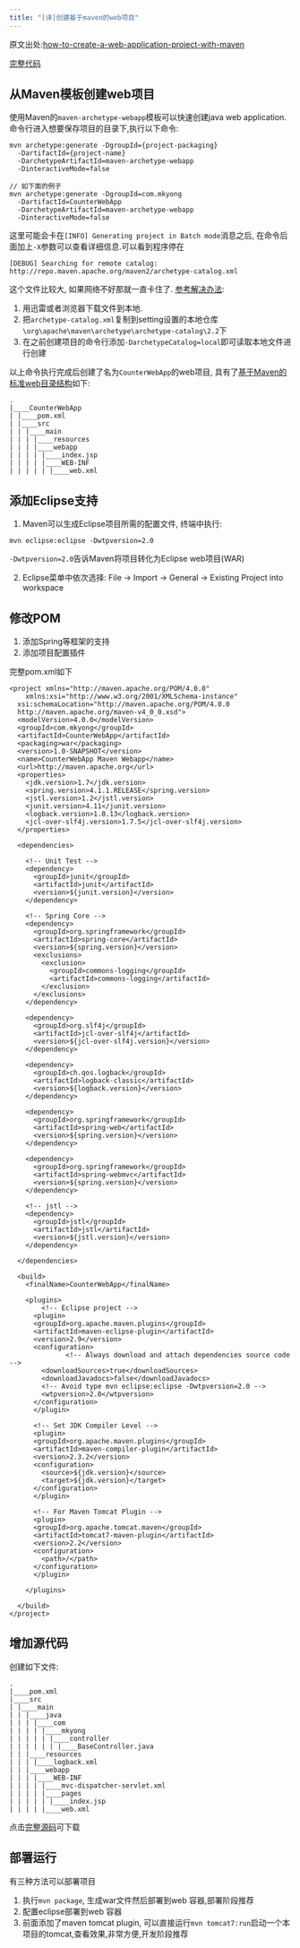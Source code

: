 ```yaml
---
title: "[译]创建基于maven的web项目"
---
```


原文出处:[how-to-create-a-web-application-project-with-maven][1]

[完整代码][3]

## 从Maven模板创建web项目

使用Maven的`maven-archetype-webapp`模板可以快速创建java web application. 命令行进入想要保存项目的目录下,执行以下命令:

```
mvn archetype:generate -DgroupId={project-packaging}
  -DartifactId={project-name}
  -DarchetypeArtifactId=maven-archetype-webapp
  -DinteractiveMode=false

// 如下面的例子
mvn archetype:generate -DgroupId=com.mkyong
  -DartifactId=CounterWebApp
  -DarchetypeArtifactId=maven-archetype-webapp
  -DinteractiveMode=false
```

这里可能会卡在`[INFO] Generating project in Batch mode`消息之后, 在命令后面加上`-X`参数可以查看详细信息.可以看到程序停在

```
[DEBUG] Searching for remote catalog: http://repo.maven.apache.org/maven2/archetype-catalog.xml
```

这个文件比较大, 如果网络不好那就一直卡住了. [参考解决办法][4]:

1. 用迅雷或者浏览器下载文件到本地.
2. 把`archetype-catalog.xml`复制到setting设置的本地仓库`\org\apache\maven\archetype\archetype-catalog\2.2`下
3. 在之前创建项目的命令行添加`-DarchetypeCatalog=local`即可读取本地文件进行创建

以上命令执行完成后创建了名为`CounterWebApp`的web项目, 具有了[基于Maven的标准web目录结构][2]如下:

```
.
|____CounterWebApp
| |____pom.xml
| |____src
| | |____main
| | | |____resources
| | | |____webapp
| | | | |____index.jsp
| | | | |____WEB-INF
| | | | | |____web.xml
```

## 添加Eclipse支持

1. Maven可以生成Eclipse项目所需的配置文件, 终端中执行:

  ```
  mvn eclipse:eclipse -Dwtpversion=2.0
  ```

  `-Dwtpversion=2.0`告诉Maven将项目转化为Eclipse web项目(WAR)

2. Eclipse菜单中依次选择: File -> Import -> General -> Existing Project into workspace


## 修改POM

1. 添加Spring等框架的支持
2. 添加项目配置插件

完整pom.xml如下

```
<project xmlns="http://maven.apache.org/POM/4.0.0"
    xmlns:xsi="http://www.w3.org/2001/XMLSchema-instance"
  xsi:schemaLocation="http://maven.apache.org/POM/4.0.0
  http://maven.apache.org/maven-v4_0_0.xsd">
  <modelVersion>4.0.0</modelVersion>
  <groupId>com.mkyong</groupId>
  <artifactId>CounterWebApp</artifactId>
  <packaging>war</packaging>
  <version>1.0-SNAPSHOT</version>
  <name>CounterWebApp Maven Webapp</name>
  <url>http://maven.apache.org</url>
  <properties>
    <jdk.version>1.7</jdk.version>
    <spring.version>4.1.1.RELEASE</spring.version>
    <jstl.version>1.2</jstl.version>
    <junit.version>4.11</junit.version>
    <logback.version>1.0.13</logback.version>
    <jcl-over-slf4j.version>1.7.5</jcl-over-slf4j.version>
  </properties>

  <dependencies>

    <!-- Unit Test -->
    <dependency>
      <groupId>junit</groupId>
      <artifactId>junit</artifactId>
      <version>${junit.version}</version>
    </dependency>

    <!-- Spring Core -->
    <dependency>
      <groupId>org.springframework</groupId>
      <artifactId>spring-core</artifactId>
      <version>${spring.version}</version>
      <exclusions>
        <exclusion>
          <groupId>commons-logging</groupId>
          <artifactId>commons-logging</artifactId>
        </exclusion>
      </exclusions>
    </dependency>

    <dependency>
      <groupId>org.slf4j</groupId>
      <artifactId>jcl-over-slf4j</artifactId>
      <version>${jcl-over-slf4j.version}</version>
    </dependency>

    <dependency>
      <groupId>ch.qos.logback</groupId>
      <artifactId>logback-classic</artifactId>
      <version>${logback.version}</version>
    </dependency>

    <dependency>
      <groupId>org.springframework</groupId>
      <artifactId>spring-web</artifactId>
      <version>${spring.version}</version>
    </dependency>

    <dependency>
      <groupId>org.springframework</groupId>
      <artifactId>spring-webmvc</artifactId>
      <version>${spring.version}</version>
    </dependency>

    <!-- jstl -->
    <dependency>
      <groupId>jstl</groupId>
      <artifactId>jstl</artifactId>
      <version>${jstl.version}</version>
    </dependency>

  </dependencies>

  <build>
    <finalName>CounterWebApp</finalName>

    <plugins>
        <!-- Eclipse project -->
      <plugin>
      <groupId>org.apache.maven.plugins</groupId>
      <artifactId>maven-eclipse-plugin</artifactId>
      <version>2.9</version>
      <configuration>
              <!-- Always download and attach dependencies source code -->
        <downloadSources>true</downloadSources>
        <downloadJavadocs>false</downloadJavadocs>
        <!-- Avoid type mvn eclipse:eclipse -Dwtpversion=2.0 -->
        <wtpversion>2.0</wtpversion>
      </configuration>
      </plugin>

      <!-- Set JDK Compiler Level -->
      <plugin>
      <groupId>org.apache.maven.plugins</groupId>
      <artifactId>maven-compiler-plugin</artifactId>
      <version>2.3.2</version>
      <configuration>
        <source>${jdk.version}</source>
        <target>${jdk.version}</target>
      </configuration>
      </plugin>

      <!-- For Maven Tomcat Plugin -->
      <plugin>
      <groupId>org.apache.tomcat.maven</groupId>
      <artifactId>tomcat7-maven-plugin</artifactId>
      <version>2.2</version>
      <configuration>
        <path>/</path>
      </configuration>
      </plugin>

    </plugins>

  </build>
</project>
```

## 增加源代码

创建如下文件:

```
.
|____pom.xml
|____src
| |____main
| | |____java
| | | |____com
| | | | |____mkyong
| | | | | |____controller
| | | | | | |____BaseController.java
| | |____resources
| | | |____logback.xml
| | |____webapp
| | | |____WEB-INF
| | | | |____mvc-dispatcher-servlet.xml
| | | | |____pages
| | | | | |____index.jsp
| | | | |____web.xml
```

点击[完整源码][3]可下载

## 部署运行

有三种方法可以部署项目

1. 执行`mvn package`, 生成war文件然后部署到web 容器,部署阶段推荐
2. 配置eclipse部署到web 容器
3. 前面添加了maven tomcat plugin, 可以直接运行`mvn tomcat7:run`启动一个本项目的tomcat,查看效果,非常方便,开发阶段推荐

[4]: http://www.cnblogs.com/wardensky/p/4513372.html
[3]: https://github.com/qiu-deqing/CounterWebApp
[2]: http://maven.apache.org/guides/introduction/introduction-to-the-standard-directory-layout.html
[1]: http://www.mkyong.com/maven/how-to-create-a-web-application-project-with-maven/
